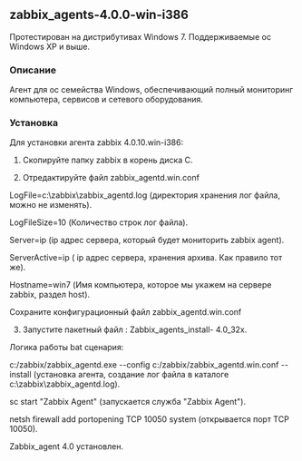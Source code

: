 ## zabbix_agents-4.0.0-win-i386

Протестирован на дистрибутивах Windows 7.
Поддерживаемые ос Windows XP и выше.


### Описание

Агент для ос семейства Windows, обеспечивающий полный мониторинг компьютера, сервисов и сетевого оборудования.



### Установка
Для установки агента zabbix 4.0.10.win-i386:

1. Скопируйте папку zabbix в корень диска С.

2. Отредактируйте файл zabbix_agentd.win.conf

LogFile=c:\zabbix\zabbix_agentd.log (директория хранения лог файла, можно не изменять).

LogFileSize=10	(Количество строк лог файла).

Server=ip	(ip адрес сервера, который будет мониторить zabbix agent).

ServerActive=ip ( ip адрес сервера, хранения архива. Как правило тот же).  

Hostname=win7 (Имя компьютера, которое мы укажем на сервере zabbix, раздел host).

Сохраните конфигурационный файл zabbix_agentd.win.conf

3. Запустите пакетный файл : Zabbix_agents_install- 4.0_32x. 

Логика работы bat сценария:

c:/zabbix/zabbix_agentd.exe --config c:/zabbix/zabbix_agentd.win.conf --install (установка агента, создание лог файла в каталоге c:\zabbix\zabbix_agentd.log).

sc start "Zabbix Agent" (запускается служба "Zabbix Agent").

netsh firewall add portopening TCP 10050 system (открывается порт TCP 10050).


Zabbix_agent 4.0 установлен. 
 
